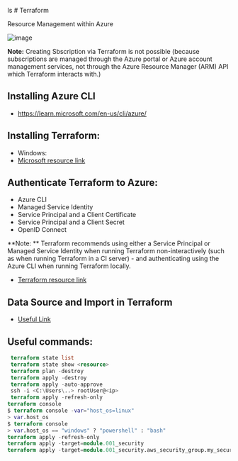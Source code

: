 ls # Terraform

Resource Management within Azure 

![image](https://github.com/azeezabr/terraform/assets/101916494/3c7c5a51-0f4e-46a1-8584-23e31d309c6d)


**Note:** Creating Sbscription via Terraform is not possible (because subscriptions are managed through the Azure portal or Azure account management services, not through the Azure Resource Manager (ARM) API which Terraform interacts with.)

## Installing Azure CLI
  * https://learn.microsoft.com/en-us/cli/azure/

## Installing Terraform:
  * Windows:
  * [Microsoft resource link](https://learn.microsoft.com/en-us/azure/developer/terraform/get-started-windows-bash?tabs=bash)



## Authenticate Terraform to Azure:
  - Azure CLI
  - Managed Service Identity
  - Service Principal and a Client Certificate
  - Service Principal and a Client Secret
  - OpenID Connect

**Note: ** Terraform recommends using either a Service Principal or Managed Service Identity when running Terraform non-interactively (such as when running Terraform in a CI server) - and authenticating using the Azure CLI when running Terraform locally.

* [Terraform resource link](https://registry.terraform.io/providers/hashicorp/azurerm/latest/docs)


## Data Source and Import in Terraform
* [Useful Link](https://chat.openai.com/share/463fe80e-4f92-4f2f-917e-1ee5ac203857)


## Useful commands:
```terraform
 terraform state list
 terraform state show <resource>
 terraform plan -destroy
 terraform apply -destroy
 terraform apply -auto-approve
 ssh -i <C:\Users\..> rootUser@<ip>
 terraform apply -refresh-only
terraform console
$ terraform console -var="host_os=linux"
> var.host_os
$ terraform console
> var.host_os == "windows" ? "powershell" : "bash"
terraform apply -refresh-only
terraform apply -target=module.001_security
terraform apply -target=module.001_security.aws_security_group.my_security_group


```
